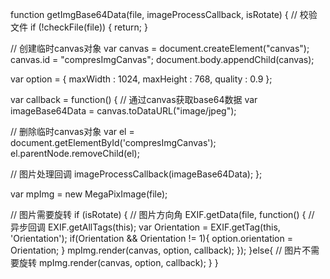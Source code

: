 function getImgBase64Data(file, imageProcessCallback, isRotate) {
 // 校验文件
 if (!checkFile(file)) {
  return;
 }
 
 // 创建临时canvas对象
 var canvas = document.createElement("canvas");
 canvas.id = "compresImgCanvas";
 document.body.appendChild(canvas);
 
 var option = {
  maxWidth : 1024,
  maxHeight : 768,
  quality : 0.9
 };
 
 var callback = function() {
  // 通过canvas获取base64数据
  var imageBase64Data = canvas.toDataURL("image/jpeg");
  
  // 删除临时canvas对象
  var el = document.getElementById('compresImgCanvas');
  el.parentNode.removeChild(el);
  
  // 图片处理回调
  imageProcessCallback(imageBase64Data);
 };

 var mpImg = new MegaPixImage(file);
 
 // 图片需要旋转
 if (isRotate) {
  // 图片方向角 
  EXIF.getData(file, function() { // 异步回调
   EXIF.getAllTags(this);
   var Orientation = EXIF.getTag(this, 'Orientation');
   if(Orientation && Orientation != 1){
    option.orientation = Orientation;
   }
   mpImg.render(canvas, option, callback);
  });
 }else{ // 图片不需要旋转
  mpImg.render(canvas, option, callback);
 }
}

